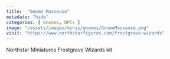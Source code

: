 ```yaml
---
title:  "Gnome Masseuse"
metadate: "hide"
categories: [ Gnomes, NPCs ]
image: "/assets/images/minis/gnomes/GnomeMasseuse.png"
visit: "https://www.northstarfigures.com/frostgrave-wizards"
---
```

Northstar Miniatures Frostgrave Wizards kit